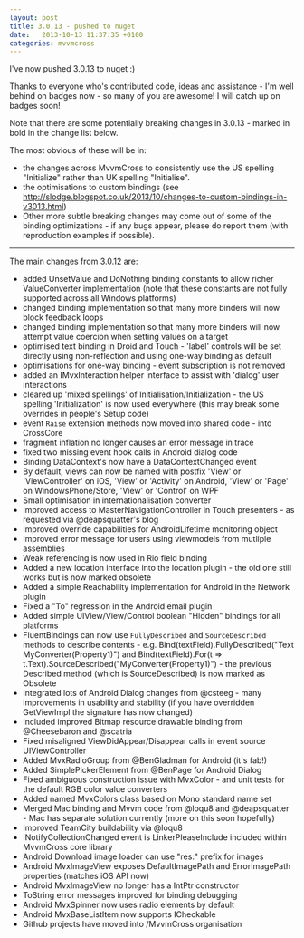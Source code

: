 ```yaml
---
layout: post
title: 3.0.13 - pushed to nuget
date:   2013-10-13 11:37:35 +0100
categories: mvvmcross
---
```


I've now pushed 3.0.13 to nuget :)


Thanks to everyone who's contributed code, ideas and assistance - I'm well behind on badges now - so many of you are awesome! I will catch up on badges soon!



Note that there are some potentially breaking changes in 3.0.13 - marked in bold in the change list below.

The most obvious of these will be in:
- the changes across MvvmCross to consistently use the US spelling "Initialize" rather than UK spelling "Initialise". 
- the optimisations to custom bindings (see http://slodge.blogspot.co.uk/2013/10/changes-to-custom-bindings-in-v3013.html)
- Other more subtle breaking changes may come out of some of the binding optimizations - if any bugs appear, please do report them (with reproduction examples if possible). 


-----


The main changes from 3.0.12 are:


- added UnsetValue and DoNothing binding constants to allow richer ValueConverter implementation (note that these constants are not fully supported across all Windows platforms)
- changed binding implementation so that many more binders will now block feedback loops
- changed binding implementation so that many more binders will now attempt value coercion when setting values on a target
- optimised text binding in Droid and Touch - 'label' controls will be set directly using non-reflection and using one-way binding as default
- optimisations for one-way binding - event subscription is not removed
- added an IMvxInteraction helper interface to assist with 'dialog' user interactions
- cleared up 'mixed spellings' of Initialisation/Initialization - the US spelling 'Initialization' is now used everywhere (this may break some overrides in people's Setup code)
- event `Raise` extension methods now moved into shared code - into CrossCore
- fragment inflation no longer causes an error message in trace
- fixed two missing event hook calls in Android dialog code
- Binding DataContext's now have a DataContextChanged event
- By default, views can now be named with postfix 'View' or 'ViewController' on iOS, 'View' or 'Activity' on Android, 'View' or 'Page' on WindowsPhone/Store, 'View' or 'Control' on WPF
- Small optimisation in internationalisation converter
- Improved access to MasterNavigationController in Touch presenters - as requested via @deapsquatter's blog
- Improved override capabilities for AndroidLifetime monitoring object
- Improved error message for users using viewmodels from mutliple assemblies
- Weak referencing is now used in Rio field binding
- Added a new location interface into the location plugin - the old one still works but is now marked obsolete
- Added a simple Reachability implementation for Android in the Network plugin
- Fixed a "To" regression in the Android email plugin
- Added simple UIView/View/Control boolean "Hidden" bindings for all platforms
- FluentBindings can now use `FullyDescribed` and `SourceDescribed` methods to describe contents - e.g. Bind(textField).FullyDescribed("Text MyConverter(Property1)") and Bind(textField).For(t => t.Text).SourceDescribed("MyConverter(Property1)") - the previous Described method (which is SourceDescribed) is now marked as Obsolete
- Integrated lots of Android Dialog changes from @csteeg - many improvements in usability and stability (if you have overridden GetViewImpl the signature has now changed)
- Included improved Bitmap resource drawable binding from @Cheesebaron and @scatria
- Fixed misaligned ViewDidAppear/Disappear calls in event source UIViewController
- Added MvxRadioGroup from @BenGladman for Android (it's fab!)
- Added SimplePickerElement from @BenPage for Android Dialog
- Fixed ambiguous construction issue with MvxColor - and unit tests for the default RGB color value converters
- Added named MvxColors class based on Mono standard name set
- Merged Mac binding and Mvvm code from @loqu8 and @deapsquatter - Mac has separate solution currently (more on this soon hopefully)
- Improved TeamCity buildability via @loqu8 
- INotifyCollectionChanged event is LinkerPleaseInclude included within MvvmCross core library
- Android Download image loader can use "res:" prefix for images
- Android MvxImageView exposes DefaultImagePath and ErrorImagePath properties (matches iOS API now)
- Android MvxImageView no longer has a IntPtr constructor
- ToString error messages improved for binding debugging
- Android MvxSpinner now uses radio elements by default 
- Android MvxBaseListItem now supports ICheckable
- Github projects have moved into /MvvmCross organisation

